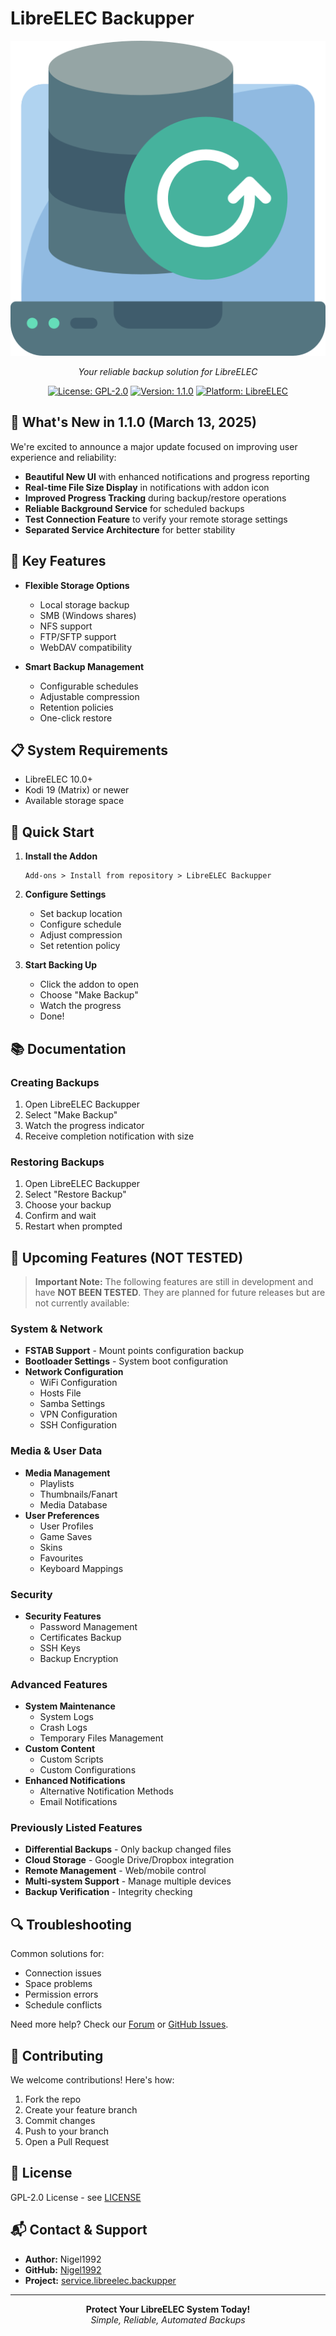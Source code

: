 # LibreELEC Backupper

<div align="center">

![LibreELEC Backupper Logo](service.libreelec.backupper/resources/icon.png)

*Your reliable backup solution for LibreELEC*

[![License: GPL-2.0](https://img.shields.io/badge/License-GPL%20v2-blue.svg)](LICENSE)
[![Version: 1.1.0](https://img.shields.io/badge/Version-1.1.0-green.svg)](service.libreelec.backupper/addon.xml)
[![Platform: LibreELEC](https://img.shields.io/badge/Platform-LibreELEC-red.svg)](https://libreelec.tv/)

</div>

## 🎯 What's New in 1.1.0 (March 13, 2025)

We're excited to announce a major update focused on improving user experience and reliability:

- **Beautiful New UI** with enhanced notifications and progress reporting
- **Real-time File Size Display** in notifications with addon icon
- **Improved Progress Tracking** during backup/restore operations
- **Reliable Background Service** for scheduled backups
- **Test Connection Feature** to verify your remote storage settings
- **Separated Service Architecture** for better stability

## 🚀 Key Features

- **Flexible Storage Options**
  - Local storage backup
  - SMB (Windows shares)
  - NFS support
  - FTP/SFTP support
  - WebDAV compatibility

- **Smart Backup Management**
  - Configurable schedules
  - Adjustable compression
  - Retention policies
  - One-click restore

## 📋 System Requirements

- LibreELEC 10.0+
- Kodi 19 (Matrix) or newer
- Available storage space

## 🔧 Quick Start

1. **Install the Addon**
   ```
   Add-ons > Install from repository > LibreELEC Backupper
   ```

2. **Configure Settings**
   - Set backup location
   - Configure schedule
   - Adjust compression
   - Set retention policy

3. **Start Backing Up**
   - Click the addon to open
   - Choose "Make Backup"
   - Watch the progress
   - Done!

## 📚 Documentation

### Creating Backups

1. Open LibreELEC Backupper
2. Select "Make Backup"
3. Watch the progress indicator
4. Receive completion notification with size

### Restoring Backups

1. Open LibreELEC Backupper
2. Select "Restore Backup"
3. Choose your backup
4. Confirm and wait
5. Restart when prompted

## 🚧 Upcoming Features (NOT TESTED)

> **Important Note:** The following features are still in development and have **NOT BEEN TESTED**. They are planned for future releases but are not currently available:

### System & Network
- **FSTAB Support** - Mount points configuration backup
- **Bootloader Settings** - System boot configuration
- **Network Configuration**
  - WiFi Configuration
  - Hosts File
  - Samba Settings
  - VPN Configuration
  - SSH Configuration

### Media & User Data
- **Media Management**
  - Playlists
  - Thumbnails/Fanart
  - Media Database
- **User Preferences**
  - User Profiles
  - Game Saves
  - Skins
  - Favourites
  - Keyboard Mappings

### Security
- **Security Features**
  - Password Management
  - Certificates Backup
  - SSH Keys
  - Backup Encryption

### Advanced Features
- **System Maintenance**
  - System Logs
  - Crash Logs
  - Temporary Files Management
- **Custom Content**
  - Custom Scripts
  - Custom Configurations
- **Enhanced Notifications**
  - Alternative Notification Methods
  - Email Notifications

### Previously Listed Features
- **Differential Backups** - Only backup changed files
- **Cloud Storage** - Google Drive/Dropbox integration
- **Remote Management** - Web/mobile control
- **Multi-system Support** - Manage multiple devices
- **Backup Verification** - Integrity checking

## 🔍 Troubleshooting

Common solutions for:
- Connection issues
- Space problems
- Permission errors
- Schedule conflicts

Need more help? Check our [Forum](https://forum.libreelec.tv/) or [GitHub Issues](https://github.com/Nigel1992/service.libreelec.backupper/issues).

## 🤝 Contributing

We welcome contributions! Here's how:

1. Fork the repo
2. Create your feature branch
3. Commit changes
4. Push to your branch
5. Open a Pull Request

## 📜 License

GPL-2.0 License - see [LICENSE](LICENSE)

## 📬 Contact & Support

- **Author:** Nigel1992
- **GitHub:** [Nigel1992](https://github.com/Nigel1992)
- **Project:** [service.libreelec.backupper](https://github.com/Nigel1992/service.libreelec.backupper)

---

<div align="center">
  <b>Protect Your LibreELEC System Today!</b><br>
  <i>Simple, Reliable, Automated Backups</i>
</div>
